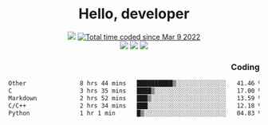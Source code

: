 # <div align='center' >Hello, developer</div>

<div align='center'>
  <a ><img src="https://img.shields.io/badge/dynamic/json?url=https%3A%2F%2Fapi.swo.moe%2Fstats%2Fgithub%2FFree-Aaron-Li&query=count&color=181717&label=GitHub&labelColor=282c34&logo=github&suffix=+follows&cacheSeconds=3600"></a>
  <a href="https://wakatime.com/@fe40087f-8eae-48dc-9950-ad0633db1591"><img src="https://wakatime.com/badge/user/fe40087f-8eae-48dc-9950-ad0633db1591.svg" alt="Total time coded since Mar 9 2022" /></a>
</div>
<div align='center'>
  <a><img src="https://img.shields.io/badge/Rookie-blue?style=plastic&logo=c&logoColor=blue&labelColor=F5B7DB"></a>
  <a><img src="https://img.shields.io/badge/Rookie-blue?style=plastic&logo=c%2B%2B&logoColor=blue&labelColor=F5B7DB"></a> 
  <a><img src="https://img.shields.io/badge/Rookie-blue?style=plastic&logo=python&logoColor=blue&labelColor=F5B7DB"></a> 
</div>

<div align='right'>
  <h3>Coding</h3>
</div>

<!--START_SECTION:waka-->

```txt
Other               8 hrs 44 mins   ██████████▒░░░░░░░░░░░░░░   41.46 %
C                   3 hrs 35 mins   ████▒░░░░░░░░░░░░░░░░░░░░   17.00 %
Markdown            2 hrs 52 mins   ███▒░░░░░░░░░░░░░░░░░░░░░   13.59 %
C/C++               2 hrs 34 mins   ███░░░░░░░░░░░░░░░░░░░░░░   12.18 %
Python              1 hr 1 min      █▒░░░░░░░░░░░░░░░░░░░░░░░   04.83 %
```

<!--END_SECTION:waka-->




